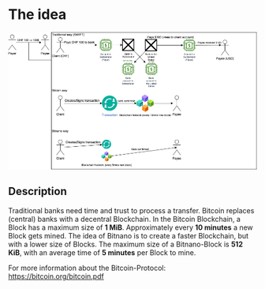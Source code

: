 # The idea

![idea](assets/01-the-idea.png)

## Description

Traditional banks need time and trust to process a transfer. Bitcoin replaces (central) banks with a decentral Blockchain. In the Bitcoin Blockchain, a Block has a maximum size of **1 MiB**. Approximately every **10 minutes** a new Block gets mined.
The idea of Bitnano is to create a faster Blockchain, but with a lower size of Blocks. The maximum size of a Bitnano-Block is **512 KiB**, with an average time of **5 minutes** per Block to mine.

For more information about the Bitcoin-Protocol: https://bitcoin.org/bitcoin.pdf
